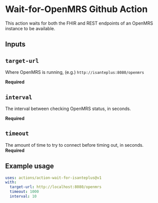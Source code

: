 # Wait-for-OpenMRS Github Action

This action waits for both the FHIR and REST endpoints of an OpenMRS instance to be available.
## Inputs

## `target-url`
Where OpenMRS is running, (e.g.) `http://isanteplus:8080/openmrs`

**Required** 
## `interval`
The interval between checking OpenMRS status, in seconds.

**Required** 
## `timeout`
The amount of time to try to connect before timing out, in seconds. 
**Required** 
## Example usage

```yml
uses: actions/action-wait-for-isanteplus@v1
with:
  target-url: http://localhost:8080/openmrs
  timeout: 1000
  interval: 10
```
